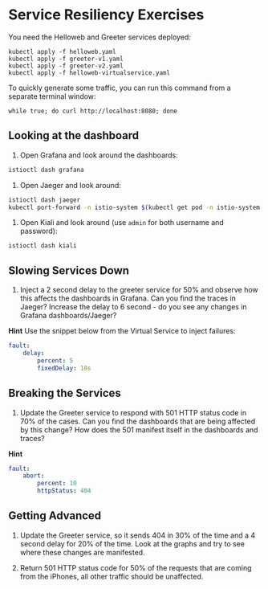 # Service Resiliency Exercises

You need the Helloweb and Greeter services deployed:
```
kubectl apply -f helloweb.yaml
kubectl apply -f greeter-v1.yaml
kubectl apply -f greeter-v2.yaml
kubectl apply -f helloweb-virtualservice.yaml
```

To quickly generate some traffic, you can run this command from a separate terminal window:

```
while true; do curl http://localhost:8080; done
```

## Looking at the dashboard

1. Open Grafana and look around the dashboards:

```bash
istioctl dash grafana
```

1. Open Jaeger and look around:

```bash
istioctl dash jaeger
kubectl port-forward -n istio-system $(kubectl get pod -n istio-system -l app=jaeger -o jsonpath='{.items[0].metadata.name}') 16686:16686 &
```

1. Open Kiali and look around (use `admin` for both username and password):

```
istioctl dash kiali
```

## Slowing Services Down

1. Inject a 2 second delay to the greeter service for 50% and observe how this affects the dashboards in Grafana. Can you find the traces in Jaeger? Increase the delay to 6 second - do you see any changes in Grafana dashboards/Jaeger?

**Hint**
Use the snippet below from the Virtual Service to inject failures:

```yaml
fault:
    delay:
        percent: 5
        fixedDelay: 10s
```

## Breaking the Services

1. Update the Greeter service to respond with 501 HTTP status code in 70% of the cases. Can you find the dashboards that are being affected by this change? How does the 501 manifest itself in the dashboards and traces?

**Hint**

```yaml
fault:
    abort:
        percent: 10
        httpStatus: 404
```

## Getting Advanced

1. Update the Greeter service, so it sends 404 in 30% of the time and a 4 second delay for 20% of the time. Look at the graphs and try to see where these changes are manifested.

1. Return 501 HTTP status code for 50% of the requests that are coming from the iPhones, all other traffic should be unaffected.
